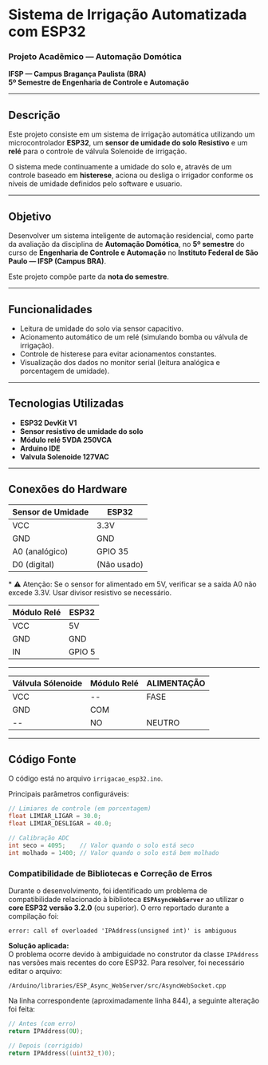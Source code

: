 # Sistema de Irrigação Automatizada com ESP32

### Projeto Acadêmico — Automação Domótica  
**IFSP — Campus Bragança Paulista (BRA)**  
**5º Semestre de Engenharia de Controle e Automação**  

---

## Descrição

Este projeto consiste em um sistema de irrigação automática utilizando um microcontrolador **ESP32**, um **sensor de umidade do solo Resistivo** e um **relé** para o controle de  válvula Solenoide de irrigação.

O sistema mede continuamente a umidade do solo e, através de um controle baseado em **histerese**, aciona ou desliga o irrigador conforme os níveis de umidade definidos pelo software e usuario.

---

## Objetivo

Desenvolver um sistema inteligente de automação residencial, como parte da avaliação da disciplina de **Automação Domótica**, no **5º semestre** do curso de **Engenharia de Controle e Automação** no **Instituto Federal de São Paulo — IFSP (Campus BRA)**.

Este projeto compõe parte da **nota do semestre**.

---

## Funcionalidades

- Leitura de umidade do solo via sensor capacitivo.
- Acionamento automático de um relé (simulando bomba ou válvula de irrigação).
- Controle de histerese para evitar acionamentos constantes.
- Visualização dos dados no monitor serial (leitura analógica e porcentagem de umidade).

---

## Tecnologias Utilizadas

- **ESP32 DevKit V1**
- **Sensor resistivo de umidade do solo**
- **Módulo relé 5VDA 250VCA**
- **Arduino IDE**
- **Valvula Solenoide 127VAC**

---

## Conexões do Hardware

| Sensor de Umidade | ESP32        |
|-------------------|--------------|
| VCC               | 3.3V         |
| GND               | GND          |
| A0 (analógico)    | GPIO 35      |
| D0 (digital)      | (Não usado)  |

\* ⚠️ Atenção: Se o sensor for alimentado em 5V, verificar se a saída A0 não excede 3.3V. Usar divisor resistivo se necessário.

| Módulo Relé | ESP32    |
|--------------|---------|
| VCC          | 5V      |
| GND          | GND     |
| IN           | GPIO 5  |

---

| Válvula Sólenoide | Módulo Relé | ALIMENTAÇÃO |
--------------------|-------------|-------------|
|        VCC        |     --      |     FASE    |
|        GND        |     COM     |             |
|       --          |      NO     |    NEUTRO   |
---
## Código Fonte

O código está no arquivo `irrigacao_esp32.ino`.

Principais parâmetros configuráveis:

```cpp
// Limiares de controle (em porcentagem)
float LIMIAR_LIGAR = 30.0;
float LIMIAR_DESLIGAR = 40.0;

// Calibração ADC
int seco = 4095;    // Valor quando o solo está seco
int molhado = 1400; // Valor quando o solo está bem molhado
```

### Compatibilidade de Bibliotecas e Correção de Erros

Durante o desenvolvimento, foi identificado um problema de compatibilidade relacionado à biblioteca **`ESPAsyncWebServer`** ao utilizar o **core ESP32 versão 3.2.0** (ou superior). O erro reportado durante a compilação foi:

    error: call of overloaded 'IPAddress(unsigned int)' is ambiguous

 **Solução aplicada:**  
O problema ocorre devido à ambiguidade no construtor da classe `IPAddress` nas versões mais recentes do core ESP32. Para resolver, foi necessário editar o arquivo:

    /Arduino/libraries/ESP_Async_WebServer/src/AsyncWebSocket.cpp


Na linha correspondente (aproximadamente linha 844), a seguinte alteração foi feita:

```cpp
// Antes (com erro)
return IPAddress(0U);

// Depois (corrigido)
return IPAddress((uint32_t)0);
```
